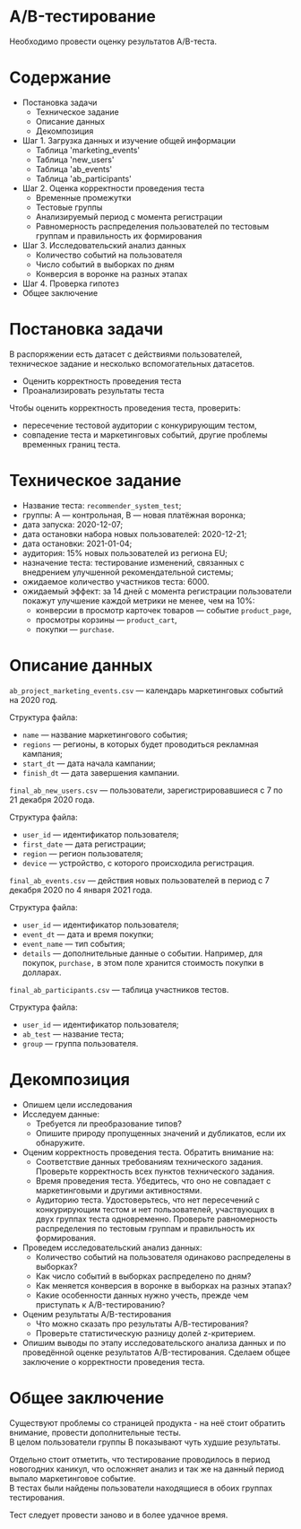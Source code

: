 # A/B-тестирование

Необходимо провести оценку результатов A/B-теста.

# Содержание

- Постановка задачи
    - Техническое задание
    - Описание данных
    - Декомпозиция
- Шаг 1. Загрузка данных и изучение общей информации
    - Таблица 'marketing_events'
    - Таблица 'new_users'
    - Таблица 'ab_events'
    - Таблица 'ab_participants'
- Шаг 2. Оценка корректности проведения теста
    - Временные промежутки
    - Тестовые группы
    - Анализируемый период с момента регистрации
    - Равномерность распределения пользователей по тестовым группам и правильность их формирования
- Шаг 3. Исследовательский анализ данных
    - Количество событий на пользователя
    - Число событий в выборках по дням
    - Конверсия в воронке на разных этапах
- Шаг 4. Проверка гипотез
- Общее заключение

# Постановка задачи

В распоряжении есть датасет с действиями пользователей, техническое задание и несколько вспомогательных датасетов.

- Оценить корректность проведения теста
- Проанализировать результаты теста

Чтобы оценить корректность проведения теста, проверить:

- пересечение тестовой аудитории с конкурирующим тестом,
- совпадение теста и маркетинговых событий, другие проблемы временных границ теста.

# Техническое задание

- Название теста: `recommender_system_test`;
- группы: А — контрольная, B — новая платёжная воронка;
- дата запуска: 2020-12-07;
- дата остановки набора новых пользователей: 2020-12-21;
- дата остановки: 2021-01-04;
- аудитория: 15% новых пользователей из региона EU;
- назначение теста: тестирование изменений, связанных с внедрением улучшенной рекомендательной системы;
- ожидаемое количество участников теста: 6000.
- ожидаемый эффект: за 14 дней с момента регистрации пользователи покажут улучшение каждой метрики не менее, чем на 10%:
    - конверсии в просмотр карточек товаров — событие `product_page`,
    - просмотры корзины — `product_cart`,
    - покупки — `purchase`.
    
# Описание данных

`ab_project_marketing_events.csv` — календарь маркетинговых событий на 2020 год.

Структура файла:

- `name` — название маркетингового события;
- `regions` — регионы, в которых будет проводиться рекламная кампания;
- `start_dt` — дата начала кампании;
- `finish_dt` — дата завершения кампании.

`final_ab_new_users.csv` — пользователи, зарегистрировавшиеся с 7 по 21 декабря 2020 года.

Структура файла:

- `user_id` — идентификатор пользователя;
- `first_date` — дата регистрации;
- `region` — регион пользователя;
- `device` — устройство, с которого происходила регистрация.

`final_ab_events.csv` — действия новых пользователей в период с 7 декабря 2020 по 4 января 2021 года.

Структура файла:

- `user_id` — идентификатор пользователя;
- `event_dt` — дата и время покупки;
- `event_name` — тип события;
- `details` — дополнительные данные о событии. Например, для покупок, `purchase,` в этом поле хранится стоимость покупки в долларах.

`final_ab_participants.csv` — таблица участников тестов.

Структура файла:

- `user_id` — идентификатор пользователя;
- `ab_test` — название теста;
- `group` — группа пользователя.

# Декомпозиция

- Опишем цели исследования
- Исследуем данные:
    - Требуется ли преобразование типов?
    - Опишите природу пропущенных значений и дубликатов, если их обнаружите.
- Оценим корректность проведения теста. Обратить внимание на:
    - Соответствие данных требованиям технического задания. Проверьте корректность всех пунктов технического задания.
    - Время проведения теста. Убедитесь, что оно не совпадает с маркетинговыми и другими активностями.
    - Аудиторию теста. Удостоверьтесь, что нет пересечений с конкурирующим тестом и нет пользователей, участвующих в двух группах теста одновременно. Проверьте равномерность распределения по тестовым группам и правильность их формирования.
- Проведем исследовательский анализ данных:
    - Количество событий на пользователя одинаково распределены в выборках?
    - Как число событий в выборках распределено по дням?
    - Как меняется конверсия в воронке в выборках на разных этапах?
    - Какие особенности данных нужно учесть, прежде чем приступать к A/B-тестированию?
- Оценим результаты A/B-тестирования
    - Что можно сказать про результаты A/В-тестирования?
    - Проверьте статистическую разницу долей z-критерием.
- Опишим выводы по этапу исследовательского анализа данных и по проведённой оценке результатов A/B-тестирования. Сделаем общее заключение о корректности проведения теста.

# Общее заключение

Существуют проблемы со страницей продукта - на неё стоит обратить внимание, провести дополнительные тесты.  
В целом пользователи группы В показывают чуть худшие результаты.  

Отдельно стоит отметить, что тестирование проводилось в период новогодних каникул, что осложняет анализ и так же на данный период выпало маркетинговое событие.  
В тестах были найдены пользователи находящиеся в обоих группах тестирования.

Тест следует провести заново и в более удачное время.
